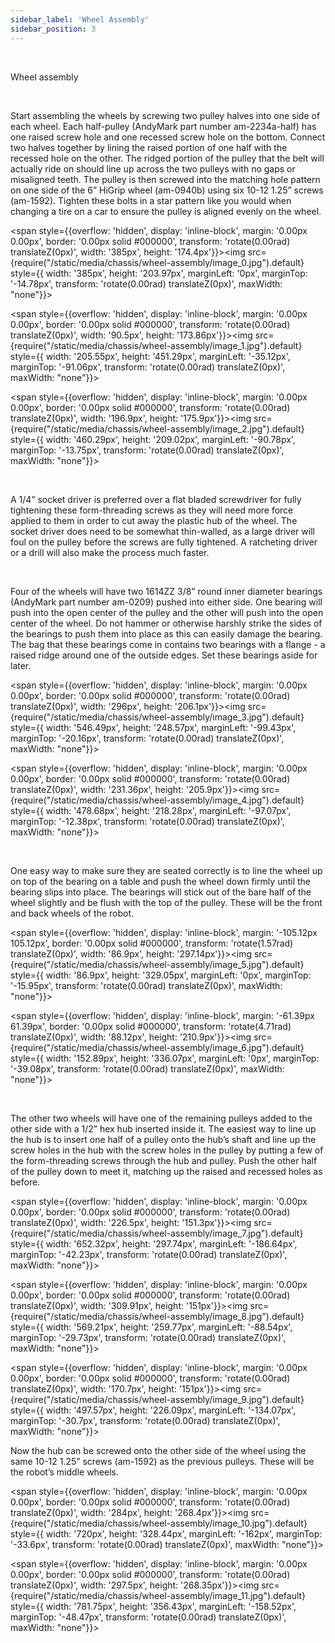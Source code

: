 ```yaml
---
sidebar_label: 'Wheel Assembly'
sidebar_position: 3
---
```


&nbsp;&nbsp;&nbsp;&nbsp;&nbsp;&nbsp;&nbsp;&nbsp;&nbsp;&nbsp;&nbsp;&nbsp;&nbsp;&nbsp;&nbsp;&nbsp;&nbsp;&nbsp;&nbsp;&nbsp;&nbsp;&nbsp;&nbsp;&nbsp;&nbsp;&nbsp;&nbsp;&nbsp;&nbsp;&nbsp;&nbsp;&nbsp;&nbsp;&nbsp;&nbsp;&nbsp;&nbsp;&nbsp;&nbsp;&nbsp;&nbsp; &nbsp; &nbsp; &nbsp;&nbsp;&nbsp;&nbsp;&nbsp;&nbsp;&nbsp;&nbsp;&nbsp;&nbsp;&nbsp;&nbsp;&nbsp;&nbsp;&nbsp;&nbsp;&nbsp;&nbsp;&nbsp;&nbsp;&nbsp;&nbsp;&nbsp;&nbsp;&nbsp;&nbsp;&nbsp;&nbsp;&nbsp;&nbsp;&nbsp;&nbsp;&nbsp; &nbsp; &nbsp; &nbsp; 

Wheel assembly

<p><br /> </p>

Start assembling the wheels by screwing two pulley halves into one side of each wheel. Each half-pulley (AndyMark part number am-2234a-half) has one raised screw hole and one recessed screw hole on the bottom. Connect two halves together by lining the raised portion of one half with the recessed hole on the other. The ridged portion of the pulley that the belt will actually ride on should line up across the two pulleys with no gaps or misaligned teeth. The pulley is then screwed into the matching hole pattern on one side of the 6&rdquo; HiGrip wheel (am-0940b) using six 10-12 1.25&rdquo; screws (am-1592). Tighten these bolts in a star pattern like you would when changing a tire on a car to ensure the pulley is aligned evenly on the wheel.

<span style={{overflow: 'hidden', display: 'inline-block', margin: '0.00px 0.00px', border: '0.00px solid #000000', transform: 'rotate(0.00rad) translateZ(0px)',  width: '385px', height: '174.4px'}}><img src={require("/static/media/chassis/wheel-assembly/image_0.jpg").default} style={{ width: '385px', height: '203.97px', marginLeft: '0px', marginTop: '-14.78px', transform: 'rotate(0.00rad) translateZ(0px)', maxWidth: "none"}}></img> </span>

<span style={{overflow: 'hidden', display: 'inline-block', margin: '0.00px 0.00px', border: '0.00px solid #000000', transform: 'rotate(0.00rad) translateZ(0px)',  width: '90.5px', height: '173.86px'}}><img src={require("/static/media/chassis/wheel-assembly/image_1.jpg").default} style={{ width: '205.55px', height: '451.29px', marginLeft: '-35.12px', marginTop: '-91.06px', transform: 'rotate(0.00rad) translateZ(0px)', maxWidth: "none"}}></img> </span>

<span style={{overflow: 'hidden', display: 'inline-block', margin: '0.00px 0.00px', border: '0.00px solid #000000', transform: 'rotate(0.00rad) translateZ(0px)',  width: '196.9px', height: '175.9px'}}><img src={require("/static/media/chassis/wheel-assembly/image_2.jpg").default} style={{ width: '460.29px', height: '209.02px', marginLeft: '-90.78px', marginTop: '-13.75px', transform: 'rotate(0.00rad) translateZ(0px)', maxWidth: "none"}}></img> </span>

<p><br /> </p>

A 1/4&rdquo; socket driver is preferred over a flat bladed screwdriver for fully tightening these form-threading screws as they will need more force applied to them in order to cut away the plastic hub of the wheel. The socket driver does need to be somewhat thin-walled, as a large driver will foul on the pulley before the screws are fully tightened. A ratcheting driver or a drill will also make the process much faster.

<p><br /> </p>

Four of the wheels will have two 1614ZZ 3/8&rdquo; round inner diameter bearings (AndyMark part number am-0209) pushed into either side. One bearing will push into the open center of the pulley and the other will push into the open center of the wheel. Do not hammer or otherwise harshly strike the sides of the bearings to push them into place as this can easily damage the bearing. The bag that these bearings come in contains two bearings with a flange - a raised ridge around one of the outside edges. Set these bearings aside for later.

<span style={{overflow: 'hidden', display: 'inline-block', margin: '0.00px 0.00px', border: '0.00px solid #000000', transform: 'rotate(0.00rad) translateZ(0px)',  width: '296px', height: '206.1px'}}><img src={require("/static/media/chassis/wheel-assembly/image_3.jpg").default} style={{ width: '546.49px', height: '248.57px', marginLeft: '-99.43px', marginTop: '-20.16px', transform: 'rotate(0.00rad) translateZ(0px)', maxWidth: "none"}}></img> </span>

<span style={{overflow: 'hidden', display: 'inline-block', margin: '0.00px 0.00px', border: '0.00px solid #000000', transform: 'rotate(0.00rad) translateZ(0px)',  width: '231.36px', height: '205.9px'}}><img src={require("/static/media/chassis/wheel-assembly/image_4.jpg").default} style={{ width: '478.68px', height: '218.28px', marginLeft: '-97.07px', marginTop: '-12.38px', transform: 'rotate(0.00rad) translateZ(0px)', maxWidth: "none"}}></img> </span>

<p><br /> </p>

One easy way to make sure they are seated correctly is to line the wheel up on top of the bearing on a table and push the wheel down firmly until the bearing slips into place. The bearings will stick out of the bare half of the wheel slightly and be flush with the top of the pulley. These will be the front and back wheels of the robot.

<span style={{overflow: 'hidden', display: 'inline-block', margin: '-105.12px 105.12px', border: '0.00px solid #000000', transform: 'rotate(1.57rad) translateZ(0px)',  width: '86.9px', height: '297.14px'}}><img src={require("/static/media/chassis/wheel-assembly/image_5.jpg").default} style={{ width: '86.9px', height: '329.05px', marginLeft: '0px', marginTop: '-15.95px', transform: 'rotate(0.00rad) translateZ(0px)', maxWidth: "none"}}></img> </span>

<span style={{overflow: 'hidden', display: 'inline-block', margin: '-61.39px 61.39px', border: '0.00px solid #000000', transform: 'rotate(4.71rad) translateZ(0px)',  width: '88.12px', height: '210.9px'}}><img src={require("/static/media/chassis/wheel-assembly/image_6.jpg").default} style={{ width: '152.89px', height: '336.07px', marginLeft: '0px', marginTop: '-39.08px', transform: 'rotate(0.00rad) translateZ(0px)', maxWidth: "none"}}></img> </span>

<p><br /> </p>

The other two wheels will have one of the remaining pulleys added to the other side with a 1/2&rdquo; hex hub inserted inside it. The easiest way to line up the hub is to insert one half of a pulley onto the hub&rsquo;s shaft and line up the screw holes in the hub with the screw holes in the pulley by putting a few of the form-threading screws through the hub and pulley. Push the other half of the pulley down to meet it, matching up the raised and recessed holes as before. 

<span style={{overflow: 'hidden', display: 'inline-block', margin: '0.00px 0.00px', border: '0.00px solid #000000', transform: 'rotate(0.00rad) translateZ(0px)',  width: '226.5px', height: '151.3px'}}><img src={require("/static/media/chassis/wheel-assembly/image_7.jpg").default} style={{ width: '652.32px', height: '297.74px', marginLeft: '-186.64px', marginTop: '-42.23px', transform: 'rotate(0.00rad) translateZ(0px)', maxWidth: "none"}}></img> </span>

<span style={{overflow: 'hidden', display: 'inline-block', margin: '0.00px 0.00px', border: '0.00px solid #000000', transform: 'rotate(0.00rad) translateZ(0px)',  width: '309.91px', height: '151px'}}><img src={require("/static/media/chassis/wheel-assembly/image_8.jpg").default} style={{ width: '569.21px', height: '259.77px', marginLeft: '-88.54px', marginTop: '-29.73px', transform: 'rotate(0.00rad) translateZ(0px)', maxWidth: "none"}}></img> </span>

<span style={{overflow: 'hidden', display: 'inline-block', margin: '0.00px 0.00px', border: '0.00px solid #000000', transform: 'rotate(0.00rad) translateZ(0px)',  width: '170.7px', height: '151px'}}><img src={require("/static/media/chassis/wheel-assembly/image_9.jpg").default} style={{ width: '497.57px', height: '226.09px', marginLeft: '-134.07px', marginTop: '-30.7px', transform: 'rotate(0.00rad) translateZ(0px)', maxWidth: "none"}}></img> </span>

Now the hub can be screwed onto the other side of the wheel using the same 10-12 1.25&rdquo; screws (am-1592) as the previous pulleys. These will be the robot&rsquo;s middle wheels.

<span style={{overflow: 'hidden', display: 'inline-block', margin: '0.00px 0.00px', border: '0.00px solid #000000', transform: 'rotate(0.00rad) translateZ(0px)',  width: '284px', height: '268.4px'}}><img src={require("/static/media/chassis/wheel-assembly/image_10.jpg").default} style={{ width: '720px', height: '328.44px', marginLeft: '-162px', marginTop: '-33.6px', transform: 'rotate(0.00rad) translateZ(0px)', maxWidth: "none"}}></img> </span>

<span style={{overflow: 'hidden', display: 'inline-block', margin: '0.00px 0.00px', border: '0.00px solid #000000', transform: 'rotate(0.00rad) translateZ(0px)',  width: '297.5px', height: '268.35px'}}><img src={require("/static/media/chassis/wheel-assembly/image_11.jpg").default} style={{ width: '781.75px', height: '356.43px', marginLeft: '-158.52px', marginTop: '-48.47px', transform: 'rotate(0.00rad) translateZ(0px)', maxWidth: "none"}}></img> </span>